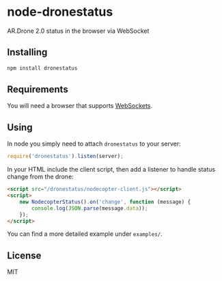 # node-dronestatus

AR.Drone 2.0 status in the browser via WebSocket

## Installing

```bash
npm install dronestatus
```

## Requirements

You will need a browser that supports [WebSockets](http://caniuse.com/websockets).

## Using

In node you simply need to attach `dronestatus` to your server:

```js
require('dronestatus').listen(server);
```

In your HTML include the client script, then add a listener to handle status change from the drone:

```html
<script src="/dronestatus/nodecopter-client.js"></script>
<script>
	new NodecopterStatus().on('change', function (message) {
		console.log(JSON.parse(message.data));
	});
</script>
```

You can find a more detailed example under `examples/`.


## License

MIT